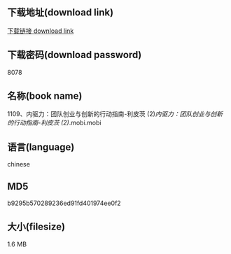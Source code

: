 ## 下载地址(download link)
[下载链接 download link](https://voluble-croquembouche-d321dc.netlify.app/?s=1109%E3%80%81%E5%86%85%E9%A9%B1%E5%8A%9B%EF%BC%9A%E5%9B%A2%E9%98%9F%E5%88%9B%E4%B8%9A%E4%B8%8E%E5%88%9B%E6%96%B0%E7%9A%84%E8%A1%8C%E5%8A%A8%E6%8C%87%E5%8D%97-%E5%88%A9%E7%9A%AE%E8%8C%A8+%282%29_%E5%86%85%E9%A9%B1%E5%8A%9B%EF%BC%9A%E5%9B%A2%E9%98%9F%E5%88%9B%E4%B8%9A%E4%B8%8E%E5%88%9B%E6%96%B0%E7%9A%84%E8%A1%8C%E5%8A%A8%E6%8C%87%E5%8D%97-%E5%88%A9%E7%9A%AE%E8%8C%A8+%282%29_.mobi)

## 下载密码(download password)
8078

## 名称(book name)
1109、内驱力：团队创业与创新的行动指南-利皮茨 (2)_内驱力：团队创业与创新的行动指南-利皮茨 (2)_.mobi.mobi

## 语言(language)
chinese

## MD5
b9295b570289236ed91fd401974ee0f2

## 大小(filesize)
1.6 MB
